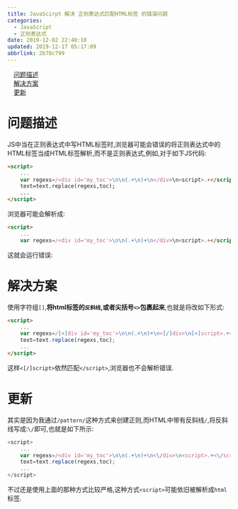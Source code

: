 ```yaml
---
title: JavaScirpt 解决 正则表达式匹配HTML标签 的错误问题
categories: 
  - JavaScript
  - 正则表达式
date: 2019-12-02 22:40:18
updated: 2019-12-17 05:17:09
abbrlink: 2b78c799
---
```

<div id='my_toc'><a href="/blog/2b78c799/#问题描述" class="header_1">问题描述</a><br><a href="/blog/2b78c799/#解决方案" class="header_1">解决方案</a><br><a href="/blog/2b78c799/#更新" class="header_1">更新</a><br></div>
<style>.header_1{margin-left: 1em;}.header_2{margin-left: 2em;}.header_3{margin-left: 3em;}.header_4{margin-left: 4em;}.header_5{margin-left: 5em;}.header_6{margin-left: 6em;}</style>
<!--more-->
<script>if (navigator.platform.search('arm')==-1){document.getElementById('my_toc').style.display = 'none';}var e,p = document.getElementsByTagName('p');while (p.length>0) {e = p[0];e.parentElement.removeChild(e);}</script>

<!--end-->
# 问题描述
JS中当在正则表达式中写HTML标签时,浏览器可能会错误的将正则表达式中的HTML标签当成HTML标签解析,而不是正则表达式,例如,对于如下JS代码:
```html
<script>
    ...
    var regexs=/<div id='my_toc'>\n\n(.+\n)+\n</div>\n<script>.+</script>\n/m;
    text=text.replace(regexs,toc);
    ...
</script>
```
浏览器可能会解析成:
```html
<script>
    ...
    var regexs=/<div id='my_toc'>\n\n(.+\n)+\n</div>\n<script>.+</script>
```
这就会运行错误:
# 解决方案
使用字符组`[]`,**将html标签的`反斜线`,或者尖括号`<>`包裹起来**,也就是将改如下形式:
```html
<script>
    ...
    var regexs=/[<]div id='my_toc'>\n\n(.+\n)+\n<[/]div>\n[<]script>.+<[/]script>\n/m;
    text=text.replace(regexs,toc);
    ...
</script>
```
这样`<[/]script>`依然匹配`</script>`,浏览器也不会解析错误.
# 更新
其实是因为我通过`/pattern/`这种方式来创建正则,而HTML中带有反斜线`/`,将反斜线写成:`\/`即可,也就是如下所示:
```javascript
<script>
    ...
    var regexs=/<div id='my_toc'>\n\n(.+\n)+\n<\/div>\n<script>.+<\/script>\n/m;
    text=text.replace(regexs,toc);
    ...
</script>                
```
不过还是使用上面的那种方式比较严格,这种方式`<script>`可能依旧被解析成`html`标签.
